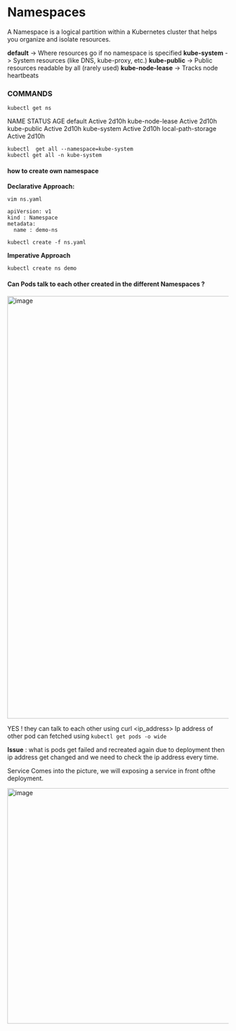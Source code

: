 # Namespaces

A Namespace is a logical partition within a Kubernetes cluster that helps you organize and isolate resources.

**default** -> Where resources go if no namespace is specified
**kube-system**	-> System resources (like DNS, kube-proxy, etc.)
**kube-public**	-> Public resources readable by all (rarely used)
**kube-node-lease**	-> Tracks node heartbeats


### COMMANDS 

```kubectl get ns```

NAME                 STATUS   AGE
default              Active   2d10h
kube-node-lease      Active   2d10h
kube-public          Active   2d10h
kube-system          Active   2d10h
local-path-storage   Active   2d10h


```kubectl  get all --namespace=kube-system```\
```kubectl get all -n kube-system```

 #### how to create own namespace

**Declarative Approach:**

```vim ns.yaml```

```
apiVersion: v1
kind : Namespace
metadata:
  name : demo-ns
```

```kubectl create -f ns.yaml```

**Imperative Approach**

```kubectl create ns demo```

#### Can Pods talk to each other created in the different Namespaces ? 


<img width="2058" height="960" alt="image" src="https://github.com/user-attachments/assets/160066fc-d8f0-4f01-a68d-88b8233d44ae" />


YES ! they can talk to each other using curl <ip_address> 
Ip address of other pod can fetched using ```kubectl get pods -o wide```

**Issue** : what is pods get failed and recreated again due to deployment then ip address get changed and we need to check the ip address every time.

Service Comes into the picture, we will exposing a service in front ofthe deployment.

<img width="1024" height="535" alt="image" src="https://github.com/user-attachments/assets/55c1960f-5bee-47cf-ab10-66611839f3b9" />
















